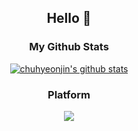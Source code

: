 <div align='center'>
  
  ## Hello 👋

  
  ### My Github Stats
  [![chuhyeonjin's github stats](https://github-readme-stats.vercel.app/api?username=chuhyeonjin&show_icons=true)](https://github.com/anuraghazra/github-readme-stats)
  
  ### Platform
  <a href="https://velog.io/@chuhyeonjin"><img src="https://img.shields.io/badge/velog-1DBF73?style=flat-square&logo=Vimeo&logoColor=white"/></a>
  
</div>
